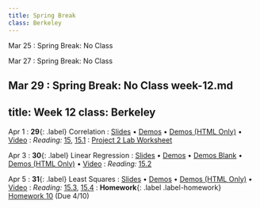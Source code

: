 ```yaml
---
title: Spring Break
class: Berkeley
---
```


Mar 25
: Spring Break: No Class

Mar 27
: Spring Break: No Class

Mar 29
: Spring Break: No Class
week-12.md
---
title: Week 12
class: Berkeley
---

Apr 1
: **29**{: .label} Correlation
  : [Slides](https://docs.google.com/presentation/d/1_61AuAtzZFHl_jyTGOIB8nAsxlhYJlv27nJSpuQ_rGc/edit?usp=sharing) &#8226; [Demos](https://data8.datahub.berkeley.edu/hub/user-redirect/git-pull?repo=https%3A%2F%2Fgithub.com%2Fdata-8%2Fmaterials-sp23&urlpath=retro%2Ftree%2Fmaterials-sp23%2Flec%2Flec29.ipynb&branch=main) &#8226; [Demos (HTML Only)](assets/demo_html/lec29.html) &#8226; [Video](https://youtu.be/TKQLdYgDsnY)
: *Reading:* [15](https://inferentialthinking.com/chapters/15/Prediction.html), [15.1](https://inferentialthinking.com/chapters/15/1/Correlation.html)
  : [Project 2 Lab Worksheet](https://drive.google.com/file/d/1iq3LNU5xj28JbrZt87THX2_IOMJt3_j3/view?usp=sharing)

Apr 3
: **30**{: .label} Linear Regression
  : [Slides](https://docs.google.com/presentation/d/1LSDrP_l3L6o87G0MdisHDxiICP4dJVwpqeUMN42cV6k/edit?usp=sharing) &#8226; [Demos](https://data8.datahub.berkeley.edu/hub/user-redirect/git-pull?repo=https%3A%2F%2Fgithub.com%2Fdata-8%2Fmaterials-sp23&urlpath=retro%2Ftree%2Fmaterials-sp23%2Flec%2Flec30.ipynb&branch=main) &#8226; [Demos Blank](https://data8.datahub.berkeley.edu/hub/user-redirect/git-pull?repo=https%3A%2F%2Fgithub.com%2Fdata-8%2Fmaterials-sp23&urlpath=retro%2Ftree%2Fmaterials-sp23%2Flec%2Flec30_empty.ipynb&branch=main)  &#8226; [Demos (HTML Only)](assets/demo_html/lec30.html) &#8226; [Video](https://youtu.be/FDMxeVosX0s)
: *Reading:* [15.2](https://inferentialthinking.com/chapters/15/2/Regression_Line.html)

Apr 5
: **31**{: .label} Least Squares
  : [Slides](https://docs.google.com/presentation/d/1Hyr4HBAVrHg3Q8eLqiMAMHuGgm25Ni-sGzdGiHKHXS0/edit?usp=sharing) &#8226; [Demos](https://data8.datahub.berkeley.edu/hub/user-redirect/git-pull?repo=https%3A%2F%2Fgithub.com%2Fdata-8%2Fmaterials-sp23&urlpath=retro%2Ftree%2Fmaterials-sp23%2Flec%2Flec31.ipynb&branch=main) &#8226; [Demos (HTML Only)](assets/demo_html/lec31.html) &#8226; [Video](https://youtu.be/09sUGBPjrkk)
: *Reading:* [15.3](https://inferentialthinking.com/chapters/15/3/Method_of_Least_Squares.html), [15.4](https://inferentialthinking.com/chapters/15/4/Least_Squares_Regression.html)
: **Homework**{: .label .label-homework} [Homework 10](https://data8.datahub.berkeley.edu/hub/user-redirect/git-pull?repo=https%3A%2F%2Fgithub.com%2Fdata-8%2Fmaterials-sp23&urlpath=retro%2Ftree%2Fmaterials-sp23%2F%2Fmaterials%2Fsp23%2Fhw%2Fhw10%2Fhw10.ipynb&branch=main) (Due 4/10)